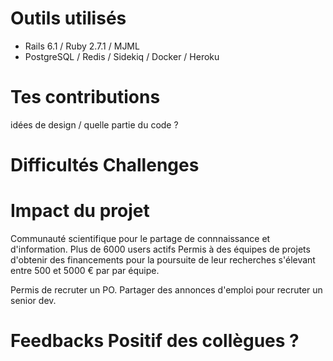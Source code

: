 # Outils utilisés
- Rails 6.1 / Ruby 2.7.1 / MJML
- PostgreSQL / Redis / Sidekiq / Docker / Heroku

# Tes contributions 
idées de design / quelle partie du code ? 

# Difficultés Challenges 


# Impact du projet
Communauté scientifique pour le partage de connnaissance et d'information. 
Plus de 6000 users actifs
Permis à des équipes de projets d'obtenir des financements pour la poursuite de leur recherches s'élevant entre 500 et 5000 € par par équipe. 

Permis de recruter un PO.
Partager des annonces d'emploi pour recruter un senior dev. 

# Feedbacks Positif des collègues ? 

